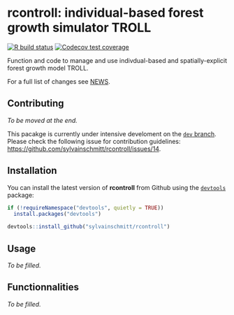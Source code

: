 #  rcontroll: individual-based forest growth simulator TROLL

[![R build status](https://github.com/sylvainschmitt/rcontroll/workflows/R-CMD-check/badge.svg)](https://github.com/sylvainschmitt/rcontroll/actions)
[![Codecov test coverage](https://codecov.io/gh/sylvainschmitt/rcontroll/branch/master/graph/badge.svg)](https://codecov.io/gh/sylvainschmitt/rcontroll?branch=master)

Function and code to manage and use indivdual-based and spatially-explicit forest growth model TROLL.

For a full list of changes see [NEWS](https://github.com/sylvainschmitt/rcontroll/blob/main/NEWS.md).

## Contributing

*To be moved at the end.*

This pacakge is currently under intensive develoment on the [`dev` branch](https://github.com/sylvainschmitt/rcontroll/tree/dev).
Please check the following issue for contribution guidelines: https://github.com/sylvainschmitt/rcontroll/issues/14.

## Installation

You can install the latest version of **rcontroll** from Github using the [`devtools`](https://github.com/hadley/devtools) package:

``` r
if (!requireNamespace("devtools", quietly = TRUE))
  install.packages("devtools")

devtools::install_github("sylvainschmitt/rcontroll")
```

## Usage

*To be filled.*

## Functionnalities

*To be filled.*
